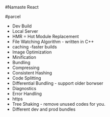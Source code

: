 #Namaste React


#parcel
- Dev Build
- Local Server
- HMR = Hot Module Replacement
- File Watching Algorithm - written in C++
- caching -faster builds
- Image Optimization
- Minification
- Bundling 
- Compressing
- Consistent Hashing 
- Code Splitting
- Differential Bundling - support older borwser
- Diagnostics
- Error Handling
- https
- Tree Shaking - remove unused codes for you.
- Different dev and prod bundles


